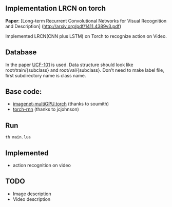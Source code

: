 ## Implementation LRCN on torch
**Paper**: [Long-term Recurrent Convolutional Networks for Visual Recognition and Description] (http://arxiv.org/pdf/1411.4389v3.pdf)

Implemented LRCN(CNN plus LSTM) on Torch to recognize action on Video. 

## Database
In the paper [UCF-101](http://crcv.ucf.edu/data/UCF101.php) is used. Data structure should look like root/train/{subclass} and root/val/{subclass}. Don't need to make label file, first subdirectory name is class name.


## Base code: 
- [imagenet-multiGPU.torch](https://github.com/soumith/imagenet-multiGPU.torch) (thanks to soumith)
- [torch-rnn](https://github.com/jcjohnson/torch-rnn) (thanks to jcjohnson)

## Run
```
th main.lua
```

## Implemented
- action recognition on video

## TODO
- Image description
- Video description

